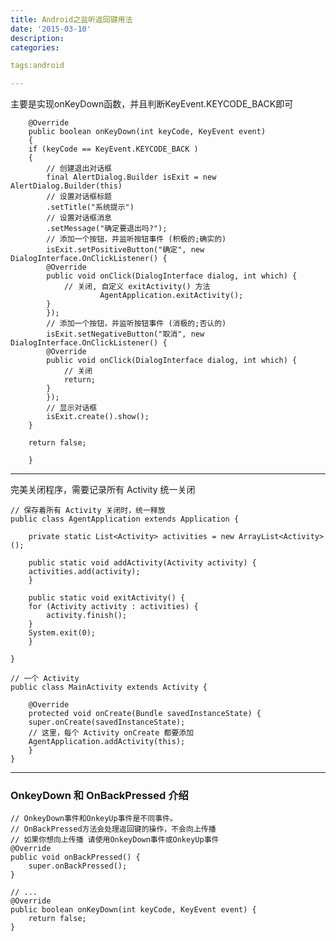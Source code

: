 ```yaml
---
title: Android之监听返回键用法
date: '2015-03-10'
description:
categories:

tags:android

---
```


>

主要是实现onKeyDown函数，并且判断KeyEvent.KEYCODE_BACK即可

>

	    @Override
	    public boolean onKeyDown(int keyCode, KeyEvent event)
	    {
		if (keyCode == KeyEvent.KEYCODE_BACK )
		{
		    // 创建退出对话框
		    final AlertDialog.Builder isExit = new AlertDialog.Builder(this)
		    // 设置对话框标题
		    .setTitle("系统提示")
		    // 设置对话框消息
		    .setMessage("确定要退出吗?");
		    // 添加一个按钮，并监听按钮事件 (积极的;确实的)
		    isExit.setPositiveButton("确定", new DialogInterface.OnClickListener() {
			@Override
			public void onClick(DialogInterface dialog, int which) {
			    // 关闭, 自定义 exitActivity() 方法
	                    AgentApplication.exitActivity();
			}
		    });
		    // 添加一个按钮，并监听按钮事件 (消极的;否认的)
		    isExit.setNegativeButton("取消", new DialogInterface.OnClickListener() {
			@Override
			public void onClick(DialogInterface dialog, int which) {
			    // 关闭
			    return;
			}
		    });
		    // 显示对话框
		    isExit.create().show();
		}

		return false;

	    }

--- 

>

完美关闭程序，需要记录所有 Activity 统一关闭

>

	// 保存着所有 Activity 关闭时，统一释放
	public class AgentApplication extends Application {

	    private static List<Activity> activities = new ArrayList<Activity>();

	    public static void addActivity(Activity activity) {
		activities.add(activity);
	    }

	    public static void exitActivity() {
		for (Activity activity : activities) {
		    activity.finish();
		}
		System.exit(0);
	    }

	}

	// 一个 Activity
	public class MainActivity extends Activity {

	    @Override
	    protected void onCreate(Bundle savedInstanceState) {
		super.onCreate(savedInstanceState);
		// 这里，每个 Activity onCreate 都要添加
		AgentApplication.addActivity(this);
	    }
	}

---

>

### OnkeyDown 和 OnBackPressed 介绍

>

	// OnkeyDown事件和OnkeyUp事件是不同事件。 
	// OnBackPressed方法会处理返回键的操作，不会向上传播
	// 如果你想向上传播 请使用OnkeyDown事件或OnkeyUp事件
	@Override
	public void onBackPressed() {
		super.onBackPressed();
	}

	// ...
	@Override
	public boolean onKeyDown(int keyCode, KeyEvent event) {
		return false;
	}


